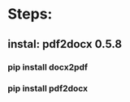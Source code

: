 # Steps: 
<!-- https://pypi.org/project/docx2pdf/ -->
## instal: pdf2docx 0.5.8
### pip install docx2pdf
### pip install pdf2docx